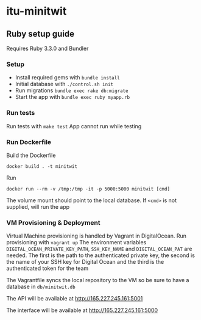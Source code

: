 # itu-minitwit

## Ruby setup guide

Requires Ruby 3.3.0 and Bundler

### Setup

- Install required gems with `bundle install`
- Initial database with `./control.sh init`
- Run migrations `bundle exec rake db:migrate`
- Start the app with `bundle exec ruby myapp.rb`


### Run tests

Run tests with `make test`
App cannot run while testing

### Run Dockerfile

Build the Dockerfile
```
docker build . -t minitwit
```

Run

```
docker run --rm -v /tmp:/tmp -it -p 5000:5000 minitwit [cmd]
```

The volume mount should point to the local database.
If `<cmd>` is not supplied, will run the app


### VM Provisioning & Deployment 

Virtual Machine provisioning is handled by Vagrant in DigitalOcean.
Run provisioning with `vagrant up`
The environment variables `DIGITAL_OCEAN_PRIVATE_KEY_PATH`, `SSH_KEY_NAME` and `DIGITAL_OCEAN_PAT` are needed.
The first is the path to the authenticated private key, the second is the name of your SSH key for Digital Ocean and the third is the authenticated token for the team

The Vagrantfile syncs the local repository to the VM so be sure to have a database in `db/minitwit.db`

The API will be available at http://165.227.245.161:5001

The interface will be available at http://165.227.245.161:5000
